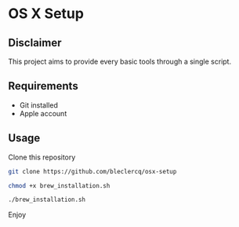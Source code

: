 # OS X Setup

## Disclaimer

This project aims to provide every basic tools through a single script.

## Requirements

- Git installed
- Apple account

## Usage

Clone this repository

```bash
git clone https://github.com/bleclercq/osx-setup
```

```bash
chmod +x brew_installation.sh
```

```bash
./brew_installation.sh
```

Enjoy
